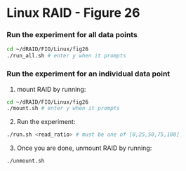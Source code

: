 # Linux RAID - Figure 26

### Run the experiment for all data points
```Bash
cd ~/dRAID/FIO/Linux/fig26
./run_all.sh # enter y when it prompts
```

### Run the experiment for an individual data point

1. mount RAID by running:
```Bash
cd ~/dRAID/FIO/Linux/fig26
./mount.sh # enter y when it prompts
```

2. Run the experiment:
```Bash
./run.sh <read_ratio> # must be one of [0,25,50,75,100]
```

3. Once you are done, unmount RAID by running:
```Bash
./unmount.sh
```